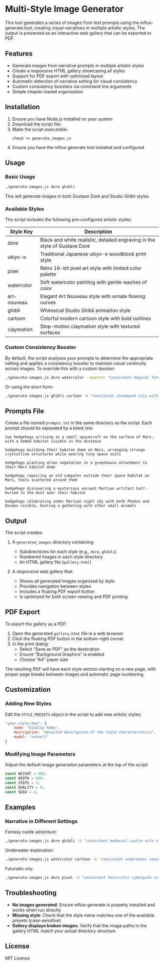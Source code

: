 # Multi-Style Image Generator

This tool generates a series of images from text prompts using the mflux-generate tool, creating visual narratives in multiple artistic styles. The output is presented as an interactive web gallery that can be exported to PDF.

## Features

- Generate images from narrative prompts in multiple artistic styles
- Create a responsive HTML gallery showcasing all styles
- Support for PDF export with optimized layout
- Automatic detection of narrative setting for visual consistency
- Custom consistency boosters via command line arguments
- Simple chapter-based organization

## Installation

1. Ensure you have Node.js installed on your system
2. Download the script file:
3. Make the script executable:
   ```
   chmod +x generate_images.js
   ```
4. Ensure you have the mflux-generate tool installed and configured

## Usage

### Basic Usage

```bash
./generate-images.js dore ghibli
```

This will generate images in both Gustave Doré and Studio Ghibli styles.

### Available Styles

The script includes the following pre-configured artistic styles:

| Style Key | Description |
|-----------|-------------|
| dore | Black and white realistic, detailed engraving in the style of Gustave Doré |
| ukiyo-e | Traditional Japanese ukiyo-e woodblock print style |
| pixel | Retro 16-bit pixel art style with limited color palette |
| watercolor | Soft watercolor painting with gentle washes of color |
| art-nouveau | Elegant Art Nouveau style with ornate flowing curves |
| ghibli | Whimsical Studio Ghibli animation style |
| cartoon | Colorful modern cartoon style with bold outlines |
| claymation | Stop-motion claymation style with textured surfaces |

### Custom Consistency Booster

By default, the script analyzes your prompts to determine the appropriate setting and applies a consistency booster to maintain visual continuity across images. To override this with a custom booster:

```bash
./generate-images.js dore watercolor --booster "consistent magical forest with glowing mushrooms and misty atmosphere"
```

Or using the short form:

```bash
./generate-images.js ghibli cartoon -b "consistent steampunk city with brass machinery and clock towers"
```

## Prompts File

Create a file named `prompts.txt` in the same directory as the script. Each prompt should be separated by a blank line:

```
two hedgehogs arriving in a small spacecraft on the surface of Mars, with a domed habitat visible in the distance

hedgehogs building their habitat dome on Mars, arranging strange crystalline structures while wearing tiny space suits

hedgehogs planting alien vegetation in a greenhouse attachment to their Mars habitat dome

hedgehogs repairing an old computer outside their space habitat on Mars, tools scattered around them

hedgehogs discovering a mysterious ancient Martian artifact half-buried in the dust near their habitat

hedgehogs celebrating under Martian night sky with both Phobos and Deimos visible, hosting a gathering with other small animals
```

## Output

The script creates:

1. A `generated_images` directory containing:
   - Subdirectories for each style (e.g., `dore`, `ghibli`)
   - Numbered images in each style directory
   - An HTML gallery file (`gallery.html`)

2. A responsive web gallery that:
   - Shows all generated images organized by style
   - Provides navigation between styles
   - Includes a floating PDF export button
   - Is optimized for both screen viewing and PDF printing

## PDF Export

To export the gallery as a PDF:

1. Open the generated `gallery.html` file in a web browser
2. Click the floating PDF button in the bottom-right corner
3. In the print dialog:
   - Select "Save as PDF" as the destination
   - Ensure "Background Graphics" is enabled
   - Choose "A4" paper size

The resulting PDF will have each style section starting on a new page, with proper page breaks between images and automatic page numbering.

## Customization

### Adding New Styles

Edit the `STYLE_PRESETS` object in the script to add new artistic styles:

```javascript
"your-style-key": {
    name: "Display Name",
    description: "detailed description of the style characteristics",
    model: "schnell"
}
```

### Modifying Image Parameters

Adjust the default image generation parameters at the top of the script:

```javascript
const HEIGHT = 600;
const WIDTH = 600;
const STEPS = 1;
const QUALITY = 8;
const SEED = 4;
```

## Examples

### Narrative in Different Settings

Fantasy castle adventure:
```bash
./generate-images.js dore ghibli -b "consistent medieval castle with stone towers and mystical surroundings"
```

Underwater exploration:
```bash
./generate-images.js watercolor cartoon -b "consistent underwater seascape with coral reefs and sunbeams filtering through water"
```

Futuristic city:
```bash
./generate-images.js dore pixel -b "consistent futuristic cyberpunk cityscape with neon lights and tall buildings"
```

## Troubleshooting

- **No images generated**: Ensure mflux-generate is properly installed and works when run directly
- **Missing style**: Check that the style name matches one of the available presets (case-sensitive)
- **Gallery displays broken images**: Verify that the image paths in the gallery HTML match your actual directory structure

## License

MIT License
